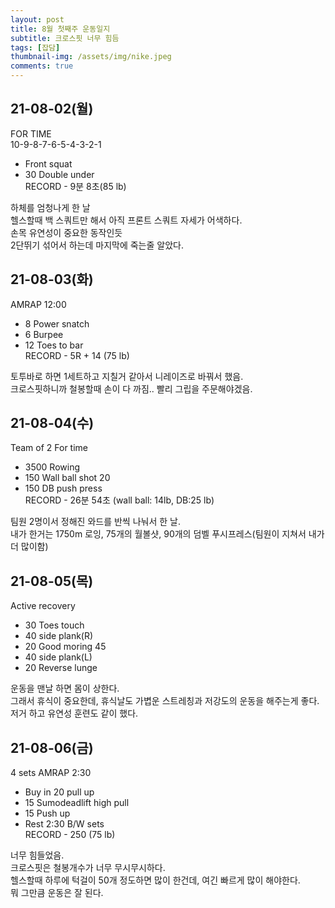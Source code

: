 ```yaml
---
layout: post
title: 8월 첫째주 운동일지
subtitle: 크로스핏 너무 힘듬
tags: [잡담]
thumbnail-img: /assets/img/nike.jpeg
comments: true
---
```


## 21-08-02(월)
FOR TIME    
10-9-8-7-6-5-4-3-2-1  
* Front squat  
* 30 Double under  
RECORD - 9분 8초(85 lb)
  
하체를 엄청나게 한 날   
헬스할때 백 스쿼트만 해서 아직 프론트 스쿼트 자세가 어색하다.  
손목 유연성이 중요한 동작인듯  
2단뛰기 섞어서 하는데 마지막에 죽는줄 알았다. 


## 21-08-03(화)  
AMRAP 12:00
* 8 Power snatch  
* 6 Burpee
* 12 Toes to bar   
RECORD - 5R + 14 (75 lb)

토투바로 하면 1세트하고 지칠거 같아서 니레이즈로 바꿔서 했음.  
크로스핏하니까 철봉할때 손이 다 까짐.. 빨리 그립을 주문해야겠음.  

## 21-08-04(수)
Team of 2
For time 
* 3500 Rowing
* 150 Wall ball shot 20
* 150 DB push press  
RECORD - 26분 54초 (wall ball: 14lb, DB:25 lb)

팀원 2명이서 정해진 와드를 반씩 나눠서 한 날.  
내가 한거는 1750m 로잉, 75개의 월볼샷, 90개의 덤벨 푸시프레스(팀원이 지쳐서 내가 더 많이함)

## 21-08-05(목)
Active recovery
* 30 Toes touch
* 40 side plank(R)
* 20 Good moring 45
* 40 side plank(L)
* 20 Reverse lunge  

운동을 맨날 하면 몸이 상한다.  
그래서 휴식이 중요한데, 휴식날도 가볍운 스트레칭과 저강도의 운동을 해주는게 좋다.  
저거 하고 유연성 훈련도 같이 했다.  

## 21-08-06(금)
4 sets AMRAP 2:30
* Buy in 20 pull up
* 15 Sumodeadlift high pull
* 15 Push up
* Rest 2:30 B/W sets  
RECORD - 250 (75 lb)

너무 힘들었음.  
크로스핏은 철봉개수가 너무 무시무시하다.  
헬스할때 하루에 턱걸이 50개 정도하면 많이 한건데, 여긴 빠르게 많이 해야한다.  
뭐 그만큼 운동은 잘 된다.  

